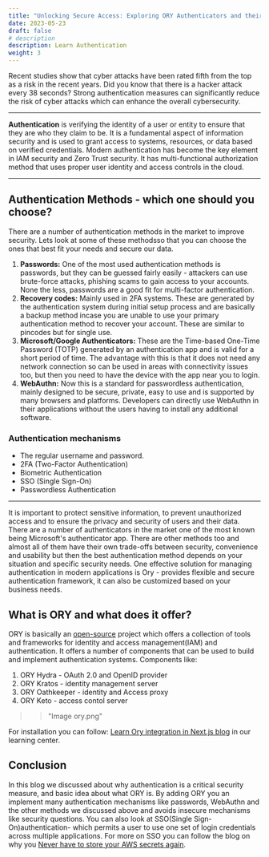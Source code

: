 ```yaml
---
title: "Unlocking Secure Access: Exploring ORY Authenticators and their Role in Modern Authentication"
date: 2023-05-23
draft: false
# description
description: Learn Authentication
weight: 3
---
```


Recent studies show that cyber attacks have been rated fifth from the top as a risk in the recent years. Did you know that there is a hacker attack every 38 seconds? Strong authentication measures can significantly reduce the risk of cyber attacks which can enhance the overall cybersecurity.
________________

**Authentication** is verifying the identity of a user or entity to ensure that they are who they claim to be. It is a fundamental aspect of information security and is used to grant access to systems, resources, or data based on verified credentials. Modern authentication has become the key element in IAM security and Zero Trust security. It has multi-functional authorization method that uses proper user identity and access controls in the cloud.
________________

## Authentication Methods - which one should you choose?
There are a number of authentication methods in the market to improve security. Lets look at some of these methodsso that you can choose the ones that best fit your needs and secure our data.
1. **Passwords:** One of the most used authentication methods is passwords, but they can be guessed fairly easily - attackers can use brute-force attacks, phishing scams to gain access to your accounts. None the less, passwords are a good fit for multi-factor authentication.
2. **Recovery codes:** Mainly used in 2FA systems. These are generated by the authentication system during initial setup process and are basically a backup method incase you are unable to use your primary authentication method to recover your account. These are similar to pincodes but for single use.
3. **Microsoft/Google Authenticators:** These are the Time-based One-Time Password (TOTP) generated by an authentication app and is valid for a short period of time. The advantage with this is that it does not need any network connection so can be used in areas with connectivity issues too, but then you need to have the device with the app near you to login.
4. **WebAuthn:** Now this is a standard for passwordless authentication, mainly designed to be secure, private, easy to use and is supported by many browsers and platforms. Developers can directly use WebAuthn in their applications without the users having to install any additional software.

### Authentication mechanisms

- The regular username and password.
- 2FA (Two-Factor Authentication)
- Biometric Authentication
- SSO (Single Sign-On)
- Passwordless Authentication

________________

It is important to protect sensitive information, to prevent unauthorized access and to ensure the privacy and security of users and their data. There are a number of authenticators in the market one of the most known being Microsoft's authenticator app. There are other methods too and almost all of them have their own trade-offs between security, convenience and usability but then the best authentication method depends on your situation and specific security needs. One effective solution for managing authentication in modern applications is Ory - provides flexible and secure authentication framework, it can also be customized based on your business needs.

## What is ORY and what does it offer?

ORY is basically an [open-source](https://www.ory.sh/open-source/) project which offers a collection of tools and frameworks for identity and access management(IAM) and authentication. It offers a number of components that can be used to build and implement authentication systems. Components like:
1. ORY Hydra - OAuth 2.0 and OpenID provider
2. ORY Kratos - identity management server
3. ORY Oathkeeper - identity and Access proxy
4. ORY Keto - access contol server

>>"Image ory.png"

For installation you can follow: [Learn Ory integration in Next.js blog](https://intelops.ai/learning-center/learn-ory-integration/) in our learning center.

 
## Conclusion

In this blog we discussed about why authentication is a critical security measure, and basic idea about what ORY is. By adding ORY you an implement many authentication mechanisms like passwords, WebAuthn and the other methods we discussed above and avoids insecure mechanisms like security questions. You can also look at SSO(Single Sign-On)authentication- which permits a user to use one set of login credentials across multiple applications. For more on SSO you can follow the blog on why you [Never have to store your AWS secrets again](https://intelops.ai/blog/saml-2-aws/).